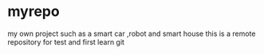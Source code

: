 # myrepo
my own project such as a smart car ,robot and smart house
this is a remote repository for test and first learn git
